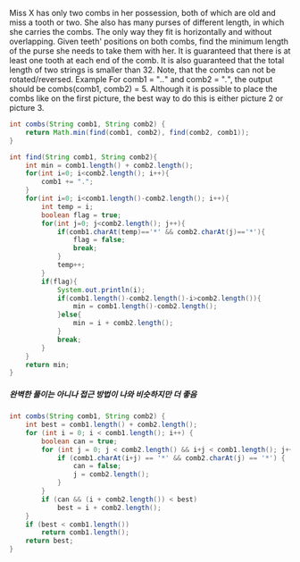 Miss X has only two combs in her possession, both of which are old and miss a tooth or two. She also has many purses of different length, in which she carries the combs. The only way they fit is horizontally and without overlapping. Given teeth' positions on both combs, find the minimum length of the purse she needs to take them with her.
It is guaranteed that there is at least one tooth at each end of the comb.
It is also guaranteed that the total length of two strings is smaller than 32.
Note, that the combs can not be rotated/reversed.
Example
For comb1 = "*..*" and comb2 = "*.*", the output should be
combs(comb1, comb2) = 5.
Although it is possible to place the combs like on the first picture, the best way to do this is either picture 2 or picture 3.
```java
int combs(String comb1, String comb2) {
    return Math.min(find(comb1, comb2), find(comb2, comb1));
}

int find(String comb1, String comb2){
    int min = comb1.length() + comb2.length();
    for(int i=0; i<comb2.length(); i++){
        comb1 += ".";
    }
    for(int i=0; i<comb1.length()-comb2.length(); i++){
        int temp = i;
        boolean flag = true;
        for(int j=0; j<comb2.length(); j++){            
            if(comb1.charAt(temp)=='*' && comb2.charAt(j)=='*'){
                flag = false;
                break;
            }
            temp++;
        }
        if(flag){
            System.out.println(i);
            if(comb1.length()-comb2.length()-i>comb2.length()){
                min = comb1.length()-comb2.length();
            }else{
                min = i + comb2.length();  
            }
            break;
        }
    }    
    return min;
}
```

##### 완벽한 풀이는 아니나 접근 방법이 나와 비슷하지만 더 좋음
```java
int combs(String comb1, String comb2) {
    int best = comb1.length() + comb2.length();
    for (int i = 0; i < comb1.length(); i++) {
        boolean can = true;
        for (int j = 0; j < comb2.length() && i+j < comb1.length(); j++) { //특히 이 부분이 정말 좋다.
            if (comb1.charAt(i+j) == '*' && comb2.charAt(j) == '*') {
                can = false;
                j = comb2.length();
            }
        }
        if (can && (i + comb2.length()) < best)
            best = i + comb2.length();
    }
    if (best < comb1.length())
        return comb1.length();
    return best;
}
```